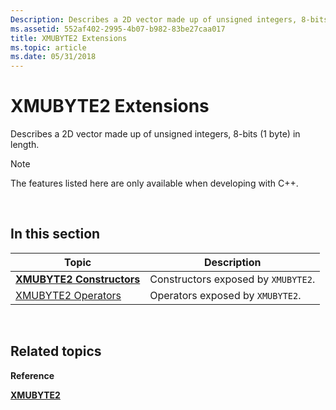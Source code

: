 ```yaml
---
Description: Describes a 2D vector made up of unsigned integers, 8-bits (1 byte) in length.
ms.assetid: 552af402-2995-4b07-b982-83be27caa017
title: XMUBYTE2 Extensions
ms.topic: article
ms.date: 05/31/2018
---
```


# XMUBYTE2 Extensions

Describes a 2D vector made up of unsigned integers, 8-bits (1 byte) in length.

> [!Note]  
> The features listed here are only available when developing with C++.

 

## In this section



| Topic                                                       | Description                                    |
|-------------------------------------------------------------|------------------------------------------------|
| [**XMUBYTE2 Constructors**](xmubyte2-ctor.md)<br/>   | Constructors exposed by `XMUBYTE2`.<br/> |
| [XMUBYTE2 Operators](ovw-xmubyte2-operators.md)<br/> | Operators exposed by `XMUBYTE2`.<br/>    |



 

## Related topics

<dl> <dt>

**Reference**
</dt> <dt>

[**XMUBYTE2**](/windows/desktop/api/DirectXPackedVector/ns-directxpackedvector-xmubyte2)
</dt> </dl>

 

 




